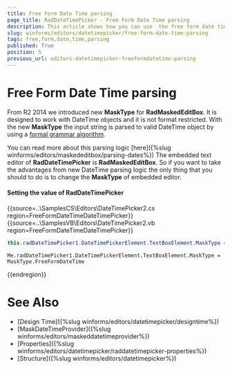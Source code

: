```yaml
---
title: Free Form Date Time parsing
page_title: RadDateTimePicker - Free Form Date Time parsing
description: This article shows how you can use  the free form date time parsing.
slug: winforms/editors/datetimepicker/free-form-date-time-parsing
tags: free,form,date,time,parsing
published: True
position: 5
previous_url: editors-datetimepicker-freeformdatetime-parsing
---
```


# Free Form Date Time parsing
 
From R2 2014 we introduced new __MaskType__ for __RadMaskedEditBox__. It is designed to work with DateTime objects and it is not format restricted. With the new __MaskType__ the input string is parsed to valid DateTime object by using a [formal grammar algorithm](http://blogs.telerik.com/aspnet-ajax/posts/07-04-20/radinput-2-0-and-date-parsing-where-compiler-theory-meets-user-needs.aspx).

You can read more about this parsing logic [here]({%slug winforms/editors/maskededitbox/parsing-dates%}) The embedded text editor of __RadDateTimePicker__ is __RadMaskedEditBox__. So if you want to take the advantages from new DateTime parsing logic the only thing that you should to do is to change the __MaskType__ of embedded editor.

#### Setting the value of RadDateTimePicker 

{{source=..\SamplesCS\Editors\DateTimePicker2.cs region=FreeFormDateTimeDateTimePicker}} 
{{source=..\SamplesVB\Editors\DateTimePicker2.vb region=FreeFormDateTimeDateTimePicker}} 

````C#
this.radDateTimePicker1.DateTimePickerElement.TextBoxElement.MaskType = MaskType.FreeFormDateTime;

````
````VB.NET
Me.radDateTimePicker1.DateTimePickerElement.TextBoxElement.MaskType = MaskType.FreeFormDateTime

````

{{endregion}} 


# See Also

* [Design Time]({%slug winforms/editors/datetimepicker/designtime%})
* [MaskDateTimeProvider]({%slug winforms/editors/maskeddatetimeprovider%})
* [Properties]({%slug winforms/editors/datetimepicker/raddatetimepicker-properties%})
* [Structure]({%slug winforms/editors/datetimepicker%})